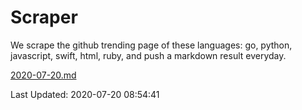 # Scraper

We scrape the github trending page of these languages: go, python, javascript, swift, html, ruby, and push a markdown result everyday.

[2020-07-20.md](https://github.com/henson/Scraper/blob/master/2020-07-20.md)

Last Updated: 2020-07-20 08:54:41